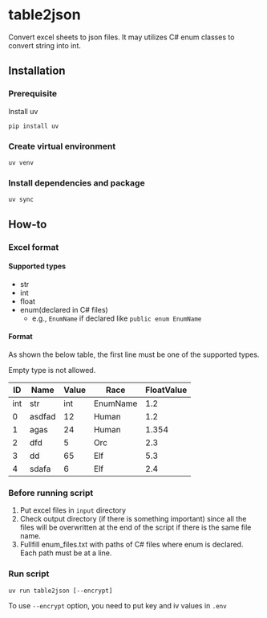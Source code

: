 # table2json
Convert excel sheets to json files. It may utilizes C# enum classes to convert string into int.


## Installation

### Prerequisite

Install uv

```shell
pip install uv
```

### Create virtual environment

```shell
uv venv
```

### Install dependencies and package

```shell
uv sync
```

## How-to

### Excel format

#### Supported types

- str
- int
- float
- enum(declared in C# files)
    - e.g., `EnumName` if declared like `public enum EnumName`

#### Format

As shown the below table, the first line must be one of the supported types.

Empty type is not allowed.

| ID  | Name   | Value | Race      | FloatValue |
|-----|--------|-------|-----------|------------|
| int | str    | int   | EnumName  | 1.2        |
| 0   | asdfad | 12    | Human     | 1.2        |
| 1   | agas   | 24    | Human     | 1.354      |
| 2   | dfd    | 5     | Orc       | 2.3        |
| 3   | dd     | 65    | Elf       | 5.3        |
| 4   | sdafa  | 6     | Elf       | 2.4        |


### Before running script

1. Put excel files in `input` directory
2. Check output directory (if there is something important) since all the files will be overwritten at the end of the script if there is the same file name.
3. Fullfill enum_files.txt with paths of C# files where enum is declared. Each path must be at a line.

### Run script

```shell
uv run table2json [--encrypt]
```

To use `--encrypt` option, you need to put key and iv values in `.env`